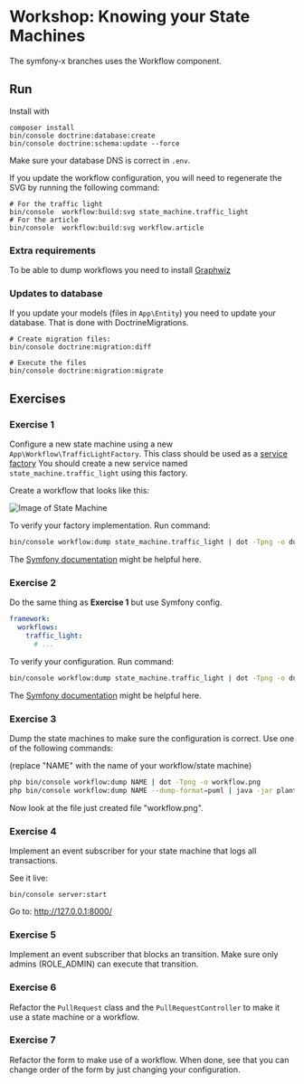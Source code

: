 # Workshop: Knowing your State Machines

The symfony-x branches uses the Workflow component.

## Run

Install with 
```
composer install
bin/console doctrine:database:create
bin/console doctrine:schema:update --force
```

Make sure your database DNS is correct in `.env`. 

If you update the workflow configuration, you will need to regenerate the
SVG by running the following command:

```
# For the traffic light
bin/console  workflow:build:svg state_machine.traffic_light
# For the article
bin/console  workflow:build:svg workflow.article
```

### Extra requirements

To be able to dump workflows you need to install [Graphwiz](http://www.graphviz.org/)

### Updates to database

If you update your models (files in `App\Entity`) you need to update your database. 
That is done with DoctrineMigrations.

```
# Create migration files: 
bin/console doctrine:migration:diff

# Execute the files
bin/console doctrine:migration:migrate
```

## Exercises

### Exercise 1

Configure a new state machine using a new `App\Workflow\TrafficLightFactory`. This class 
should be used as a [service factory](https://symfony.com/doc/current/service_container/factories.html)
You should create a new service named `state_machine.traffic_light` using this factory. 

Create a workflow that looks like this: 

![Image of State Machine](https://github.com/Nyholm/workshop-state-machines/raw/mealy-1/Resources/traffic.png)

To verify your factory implementation. Run command: 

```bash
bin/console workflow:dump state_machine.traffic_light | dot -Tpng -o dump.png
```

The [Symfony documentation](https://symfony.com/doc/current/components/workflow.html) might be helpful here.

### Exercise 2

Do the same thing as **Exercise 1** but use Symfony config. 

```yaml
framework:
  workflows:
    traffic_light: 
      # ...
```

To verify your configuration. Run command: 

```bash
bin/console workflow:dump state_machine.traffic_light | dot -Tpng -o dump.png
```

The [Symfony documentation](https://symfony.com/doc/current/workflow/state-machines.html) might be helpful here.

### Exercise 3

Dump the state machines to make sure the configuration is correct. 
Use one of the following commands:

(replace "NAME" with the name of your workflow/state machine)

```bash
php bin/console workflow:dump NAME | dot -Tpng -o workflow.png
php bin/console workflow:dump NAME --dump-format=puml | java -jar plantuml.jar -p  > workflow.png
``` 
Now look at the file just created file "workflow.png". 

### Exercise 4

Implement an event subscriber for your state machine that logs all transactions. 

See it live:
```
bin/console server:start
```
Go to: http://127.0.0.1:8000/

### Exercise 5

Implement an event subscriber that blocks an transition. Make sure only admins 
(ROLE_ADMIN) can execute that transition. 

### Exercise 6

Refactor the `PullRequest` class and the `PullRequestController` to make it use
a state machine or a workflow. 

### Exercise 7

Refactor the form to make use of a workflow. When done, see that you can change
order of the form by just changing your configuration. 